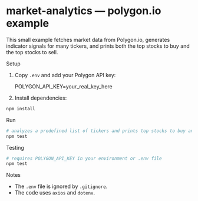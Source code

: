 # market-analytics — polygon.io example

This small example fetches market data from Polygon.io, generates indicator signals for many tickers, and prints both the top stocks to buy and the top stocks to sell.

Setup

1. Copy `.env` and add your Polygon API key:

   POLYGON_API_KEY=your_real_key_here

2. Install dependencies:

```bash
npm install
```

Run

```bash
# analyzes a predefined list of tickers and prints top stocks to buy and top stocks to sell
npm test
```

Testing

```bash
# requires POLYGON_API_KEY in your environment or .env file
npm test
```

Notes

- The `.env` file is ignored by `.gitignore`.
- The code uses `axios` and `dotenv`.
